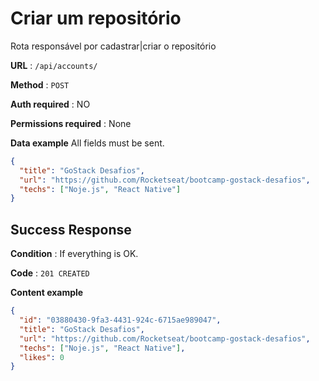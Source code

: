 # Criar um repositório

Rota responsável por cadastrar|criar o repositório

**URL** : `/api/accounts/`

**Method** : `POST`

**Auth required** : NO

**Permissions required** : None

**Data example** All fields must be sent.

```json
{
  "title": "GoStack Desafios",
  "url": "https://github.com/Rocketseat/bootcamp-gostack-desafios",
  "techs": ["Noje.js", "React Native"]
}
```

## Success Response

**Condition** : If everything is OK.

**Code** : `201 CREATED`

**Content example**

```json
{
  "id": "03880430-9fa3-4431-924c-6715ae989047",
  "title": "GoStack Desafios",
  "url": "https://github.com/Rocketseat/bootcamp-gostack-desafios",
  "techs": ["Noje.js", "React Native"],
  "likes": 0
}
```
